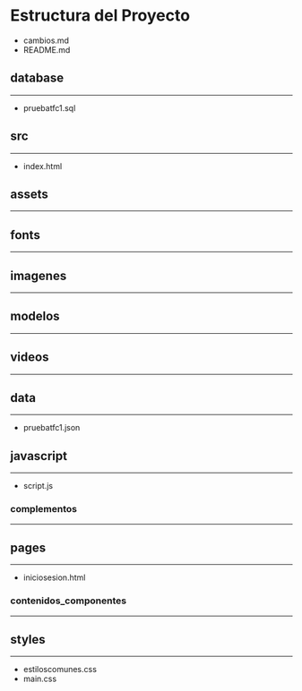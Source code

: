 # Estructura del Proyecto

- cambios.md  
- README.md  

## database  
---------  
- pruebatfc1.sql  

## src  
---  
 - index.html  

## assets  
------  
## fonts  
-----  
## imagenes  
--------  
## modelos  
-------  
## videos  
------  

## data  
----  
- pruebatfc1.json  

## javascript  
----------  
- script.js  

### complementos  
-----------  

## pages  
-----  
- iniciosesion.html  

### contenidos_componentes  
--------------------  

## styles  
------  
- estiloscomunes.css  
- main.css  
